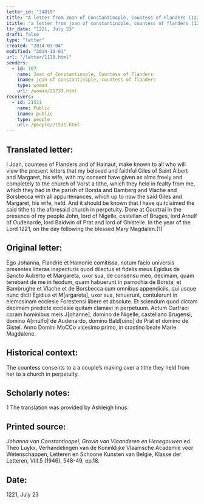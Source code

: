 ```yaml
---
letter_id: "24819"
title: "A letter from Joan of Constantinople, Countess of Flanders (1221, July 23)"
ititle: "a letter from joan of constantinople, countess of flanders (1221, july 23)"
ltr_date: "1221, July 23"
draft: false
type: "letter"
created: "2014-03-04"
modified: "2014-10-01"
url: "/letter/1118.html"
senders:
  - id: 107
    name: Joan of Constantinople, Countess of Flanders
    iname: joan of constantinople, countess of flanders
    type: woman
    url: /woman/21739.html
receivers:
  - id: 21531
    name: Public
    iname: public
    type: people
    url: /people/21531.html
---
```

<h2> Translated letter:</h2>I Joan, countess of Flanders and of Hainaut, make known to all who will view the present letters that my beloved and faithful Giles of Saint Albert and Margaret, his wife, with my consent have given as alms freely and completely to the church of Vorst a tithe, which they held in fealty from me, which they had in the parish of Borsta and Bamberg and Vlache and Borsbecca with all appurtenances, which up to now the said Giles and Margaret, his wife, held.  And it should be known that I have quitclaimed the said tithe to the aforesaid church in perpetuity.
	Done at Courtrai in the presence of my people John, lord of Nigelle, castellan of Bruges, lord Arnulf of Oudenarde, lord Baldwin of Prat and lord of Ghistelle.
	In the year of the Lord 1221, on the day following the blessed Mary Magdalen.(1)
<h2 class="mt-4"> Original letter:</h2>Ego Johanna, Flandrie et Hainonie comitissa, notum facio universis presentes litteras inspecturis quod dilectus et fidelis meus Egidius de Sancto Auberto et Margareta, uxor sua, de consensu meo, decimam, quam tenebant de me in feodum, quam habuerunt in parrochia de Borsta; et Bambrughe et Vlache et de Borsbecca cum omnibus appendiciis, qui usque nunc dicti Egidius et M[argareta], uxor sua, tenuerunt, contulerunt in elemosinam ecclesie Forestensi libere et absolute. Et sciendum quod dictam decimam predicte ecclesie quitam clamavi in perpetuum.
Actum Curtraci coram hominibus meis J[ohanne], domino de Nigelle, castellano Brugensi, domino A[rnulfo] de Audenardo, domino Bald[uino] de Prat et domino de Gistel.
Anno Domini MoCCo vicesimo primo, in crastino beate Marie Magdalene.
<h2 class="mt-4"> Historical context:</h2>The countess consents to a a couple’s making over a tithe they held from her to a church in perpetuity.
<h2 class="mt-4"> Scholarly notes:</h2>1 The translation was provided by Ashleigh Imus.
<h2 class="mt-4"> Printed source:</h2><p><em>Johanna van Constantinopel, Gravin van Vlaanderen en Henegouwen</em> ed. Theo Luykx, Verhandelingen van de Koninklijke Vlaamsche Academie voor Wetenschappen, Letteren en Schoone Kunsten van Belgie, Klasse der Letteren, VIII.5 (1946), 548-49, ep.18.</p><h2 class="mt-4"> Date:</h2>1221, July 23
